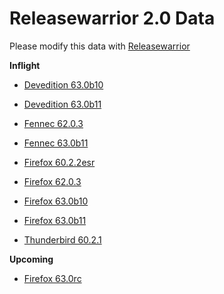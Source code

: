 

Releasewarrior 2.0 Data
=======================

Please modify this data with [Releasewarrior](https://github.com/mozilla-releng/releasewarrior-2.0)

**Inflight**

* [Devedition 63.0b10](/inflight/devedition/devedition-devedition-63.0b10.md)

* [Devedition 63.0b11](/inflight/devedition/devedition-devedition-63.0b11.md)

* [Fennec 62.0.3](/inflight/fennec/fennec-release-62.0.3.md)

* [Fennec 63.0b11](/inflight/fennec/fennec-beta-63.0b11.md)

* [Firefox 60.2.2esr](/inflight/firefox/firefox-esr60-60.2.2esr.md)

* [Firefox 62.0.3](/inflight/firefox/firefox-release-62.0.3.md)

* [Firefox 63.0b10](/inflight/firefox/firefox-beta-63.0b10.md)

* [Firefox 63.0b11](/inflight/firefox/firefox-beta-63.0b11.md)

* [Thunderbird 60.2.1](/inflight/thunderbird/thunderbird-release-60.2.1.md)

**Upcoming**

* [Firefox 63.0rc](/upcoming/firefox/firefox-release-rc-63.0rc.md)

